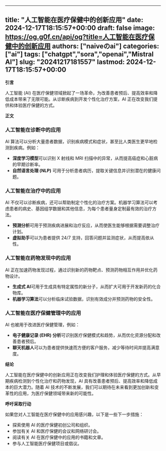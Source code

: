 
---
title: "人工智能在医疗保健中的创新应用"
date: 2024-12-17T18:15:57+00:00
draft: false
image: https://og.g0f.cn/api/og?title=人工智能在医疗保健中的创新应用
authors: ["naiveのai"]
categories: ["ai"]
tags: ["chatgpt","sora","openai","Mistral AI"]
slug: "20241217181557"
lastmod: 2024-12-17T18:15:57+00:00
---
**引言**

人工智能 (AI) 在医疗保健领域掀起了一场革命，为改善患者预后、提高效率和降低成本带来了无限可能。从诊断疾病到开发个性化治疗方案，AI 正在改变我们提供和体验医疗保健的方式。

**正文**

### 人工智能在诊断中的应用

AI 算法可以分析大量患者数据，识别疾病模式和症状，甚至比人类医生更早地检测到疾病。例如：

* **深度学习模型**可以识别 X 射线和 MRI 扫描中的异常，从而提高癌症和心脏病的早期诊断率。
* **自然语言处理 (NLP)** 可用于分析患者病历，提取关键信息并识别潜在的健康问题。

### 人工智能在治疗中的应用

AI 不仅可以诊断疾病，还可以帮助制定个性化的治疗方案。机器学习算法可以考虑患者的病史、基因组学数据和其他信息，为每个患者量身定制最有效的治疗方法。

* **预测分析**可用于预测疾病进展和治疗反应，从而使医生能够根据需要调整治疗计划。
* **虚拟助手**可以为患者提供 24/7 支持，回答问题并监测症状，从而提高依从性。

### 人工智能在药物发现中的应用

AI 正在加速药物发现过程，通过识别新的药物靶点、预测药物相互作用并优化药物设计。

* **生成式 AI**可用于生成具有特定属性的新分子，从而扩大可用于开发新药的化合物库。
* **机器学习算法**可以分析临床试验数据，识别有效成分并预测药物的安全性。

### 人工智能在医疗保健管理中的应用

AI 也被用于改进医疗保健管理，例如：

* **电子健康记录 (EHR) 分析**可识别医疗保健模式和趋势，从而优化资源分配和改善患者预后。
* **聊天机器人**可以为患者提供快速而方便的客户服务，减少等待时间并提高满意度。

**结论**

人工智能在医疗保健中的创新应用正在改变我们护理和体验医疗保健的方式。从早期疾病检测到个性化治疗和药物发现，AI 具有改善患者预后、提高效率和降低成本的巨大潜力。随着 AI 技术的不断发展，我们可以期待在未来看到更加创新和变革性的应用，为医疗保健领域带来新的可能性。

**呼吁采取行动**

如果您对人工智能在医疗保健中的应用感兴趣，以下是一些下一步措施：

* 探索使用 AI 的医疗保健初创公司和组织。
* 参加有关 AI 和医疗保健的会议和网络研讨会。
* 阅读有关 AI 在医疗保健中的应用的书籍和文章。
* 参与人工智能医疗保健项目或倡议。